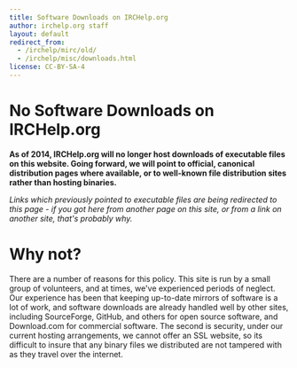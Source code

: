 ```yaml
---
title: Software Downloads on IRCHelp.org
author: irchelp.org staff
layout: default
redirect_from:
  - /irchelp/mirc/old/
  - /irchelp/misc/downloads.html
license: CC-BY-SA-4
---
```


# No Software Downloads on IRCHelp.org

**As of 2014, IRCHelp.org will no longer host downloads of executable files on
this website. Going forward, we will point to official, canonical distribution pages where
available, or to well-known file distribution sites rather than hosting binaries.**

*Links which previously pointed to executable files are being redirected to
this page - if you got here from another page on this site, or from a link
on another site, that's probably why.*

# Why not?
There are a number of reasons for this policy. This site is run by a small
group of volunteers, and at times, we've experienced periods of neglect.
Our experience has been that keeping up-to-date mirrors of software is
a lot of work, and software downloads are already handled well by other sites,
including SourceForge, GitHub, and others for open source software, and Download.com
for commercial software. The second is security, under our current hosting arrangements,
we cannot offer an SSL website, so its difficult to insure that any binary
files we distributed are not tampered with as they travel over the internet.
